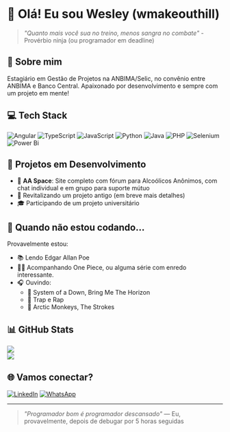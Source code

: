 # 👋 Olá! Eu sou Wesley (wmakeouthill)

> *"Quanto mais você sua no treino, menos sangra no combate"* - Provérbio ninja (ou programador em deadline)

## 🚀 Sobre mim

Estagiário em Gestão de Projetos na ANBIMA/Selic, no convênio entre ANBIMA e Banco Central. Apaixonado por desenvolvimento e sempre com um projeto em mente!

## 💻 Tech Stack 
![Angular](https://img.shields.io/badge/angular-%23DD0031.svg?style=for-the-badge&logo=angular&logoColor=white)
![TypeScript](https://img.shields.io/badge/typescript-%23007ACC.svg?style=for-the-badge&logo=typescript&logoColor=white)
![JavaScript](https://img.shields.io/badge/javascript-%23323330.svg?style=for-the-badge&logo=javascript&logoColor=%23F7DF1E)
![Python](https://img.shields.io/badge/python-3670A0?style=for-the-badge&logo=python&logoColor=ffdd54)
![Java](https://img.shields.io/badge/java-%23ED8B00.svg?style=for-the-badge&logo=openjdk&logoColor=white)
![PHP](https://img.shields.io/badge/php-%23777BB4.svg?style=for-the-badge&logo=php&logoColor=white)
![Selenium](https://img.shields.io/badge/-selenium-%43B02A?style=for-the-badge&logo=selenium&logoColor=white)
![Power Bi](https://img.shields.io/badge/power_bi-F2C811?style=for-the-badge&logo=powerbi&logoColor=black)

## 🌊 Projetos em Desenvolvimento

- 🧠 **AA Space**: Site completo com fórum para Alcoólicos Anônimos, com chat individual e em grupo para suporte mútuo
- 🔄 Revitalizando um projeto antigo (em breve mais detalhes)
- 🎓 Participando de um projeto universitário

## 🎵 Quando não estou codando...

Provavelmente estou:
- 📚 Lendo Edgar Allan Poe
- 🏴‍☠️ Acompanhando One Piece, ou alguma série com enredo interessante.
- 🎧 Ouvindo:
  - 🎸 System of a Down, Bring Me The Horizon
  - 🎤 Trap e Rap
  - 🌃 Arctic Monkeys, The Strokes

## 📊 GitHub Stats
![](https://github-readme-stats.vercel.app/api?username=wmakeouthill&theme=dark&hide_border=false&include_all_commits=true&count_private=true)<br/>
![](https://github-readme-streak-stats.herokuapp.com/?user=wmakeouthill&theme=dark&hide_border=false)<br/>

## 🌐 Vamos conectar?
[![LinkedIn](https://img.shields.io/badge/LinkedIn-%230077B5.svg?logo=linkedin&logoColor=white)](https://www.linkedin.com/in/wcacorreia/) 
[![WhatsApp](https://img.shields.io/badge/WhatsApp-25D366?style=for-the-badge&logo=whatsapp&logoColor=white)](https://api.whatsapp.com/send/?phone=5521983866676&text&type=phone_number&app_absent=0&wame_ctl=1)

---
> *"Programador bom é programador descansado"* — Eu, provavelmente, depois de debugar por 5 horas seguidas
